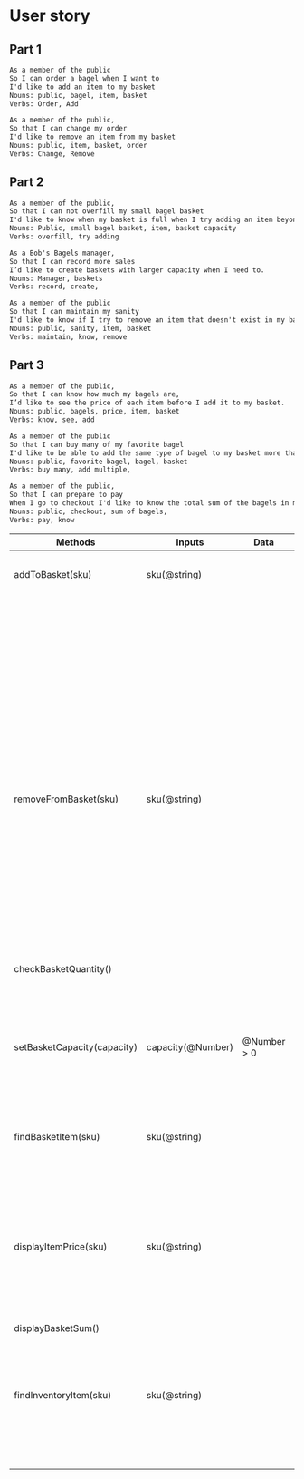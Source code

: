 # User story

## Part 1

```txt
As a member of the public
So I can order a bagel when I want to
I'd like to add an item to my basket
Nouns: public, bagel, item, basket
Verbs: Order, Add

As a member of the public,
So that I can change my order
I'd like to remove an item from my basket
Nouns: public, item, basket, order
Verbs: Change, Remove
```

## Part 2

```txt
As a member of the public,
So that I can not overfill my small bagel basket
I'd like to know when my basket is full when I try adding an item beyond my basket capacity.
Nouns: Public, small bagel basket, item, basket capacity
Verbs: overfill, try adding

As a Bob's Bagels manager,
So that I can record more sales
I’d like to create baskets with larger capacity when I need to.
Nouns: Manager, baskets
Verbs: record, create,

As a member of the public
So that I can maintain my sanity
I'd like to know if I try to remove an item that doesn't exist in my basket. 
Nouns: public, sanity, item, basket
Verbs: maintain, know, remove
```

## Part 3

```txt
As a member of the public,
So that I can know how much my bagels are,
I’d like to see the price of each item before I add it to my basket.
Nouns: public, bagels, price, item, basket
Verbs: know, see, add

As a member of the public
So that I can buy many of my favorite bagel
I'd like to be able to add the same type of bagel to my basket more than once
Nouns: public, favorite bagel, bagel, basket
Verbs: buy many, add multiple,

As a member of the public,
So that I can prepare to pay
When I go to checkout I'd like to know the total sum of the bagels in my basket
Nouns: public, checkout, sum of bagels,
Verbs: pay, know
```

| Methods       | Inputs | Data | Scenario | Outputs |
| ------------- | ------ | ---- | -------- | ------- |
| addToBasket(sku) | sku(@string)| | valid sku | add item to basket, message "item added" |
|||| invalid sku | return message "item not found" |
|||| no sku input | return message "item sku required" |
|||| basket is full | return message "basket full" |
|||| sku already in basket | increase quantity of item in basket, message "item added" |
|||||
| removeFromBasket(sku) | sku(@string)| | valid sku, sku in basket | remove item to basket, message "item removed" |
|||| valid sku, sku not in basket | return message "item not in cart" |
|||| invalid sku | return message "item not stocked" |
|||| no sku input | return message "item sku required" |
|||||
| checkBasketQuantity()|||basket is (@array)|return sum of each item quantity |
||||basket is not (@array)|return "misconfigured basket" |
|||||
| setBasketCapacity(capacity)|capacity(@Number)| @Number > 0| positive integer input | change capacity, return capacity |
|||| not positive number input | return "please enter positive number value" |
|||||
| findBasketItem(sku) | sku(@string) || valid sku, sku in basket | return item object |
|||| valid sku, sku not in basket | return "item not found" |
|||| invalid sku | return "item is not stocked" |
|||||
|displayItemPrice(sku)| sku(@string) | | valid sku | return item price | x |
|||| invalid sku | return "sku not found" |
|||| no sku input | return "sku required" |
|||||
|displayBasketSum()||| items in basket | return sum of items.price |
|||| no items in basket | return 0 |
|||||
| findInventoryItem(sku)| sku(@string)||valid sku, sku in inventory | return item object |
|||| valid sku, sku not in inventory | return "item not found" |
